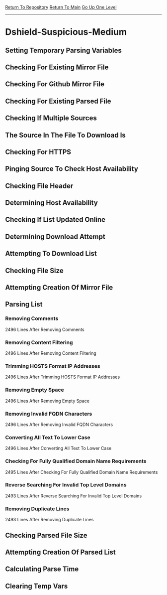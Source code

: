 [Return To Repository](https://github.com/deathbybandaid/piholeparser/)
[Return To Main](https://github.com/deathbybandaid/piholeparser/blob/master/RecentRunLogs/Mainlog.md)
[Go Up One Level](https://github.com/deathbybandaid/piholeparser/blob/master/RecentRunLogs/TopLevelScripts/30-Processing-Blacklists.md)
____________________________________
# Dshield-Suspicious-Medium
## Setting Temporary Parsing Variables
## Checking For Existing Mirror File
## Checking For Github Mirror File
## Checking For Existing Parsed File
## Checking If Multiple Sources
## The Source In The File To Download Is
## Checking For HTTPS
## Pinging Source To Check Host Availability
## Checking File Header
## Determining Host Availability
## Checking If List Updated Online
## Determining Download Attempt
## Attempting To Download List
## Checking File Size
## Attempting Creation Of Mirror File
## Parsing List
### Removing Comments
2496 Lines After Removing Comments
### Removing Content Filtering
2496 Lines After Removing Content Filtering
### Trimming HOSTS Format IP Addresses
2496 Lines After Trimming HOSTS Format IP Addresses
### Removing Empty Space
2496 Lines After Removing Empty Space
### Removing Invalid FQDN Characters
2496 Lines After Removing Invalid FQDN Characters
### Converting All Text To Lower Case
2496 Lines After Converting All Text To Lower Case
### Checking For Fully Qualified Domain Name Requirements
2495 Lines After Checking For Fully Qualified Domain Name Requirements
### Reverse Searching For Invalid Top Level Domains
2493 Lines After Reverse Searching For Invalid Top Level Domains
### Removing Duplicate Lines
2493 Lines After Removing Duplicate Lines
## Checking Parsed File Size
## Attempting Creation Of Parsed List
## Calculating Parse Time
## Clearing Temp Vars
